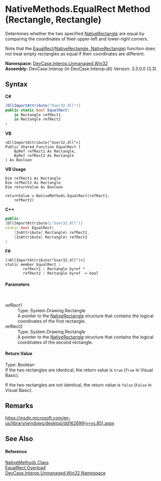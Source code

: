 # NativeMethods.EqualRect Method (Rectangle, Rectangle)
 

Determines whether the two specified <a href="T_DevCase_Interop_Unmanaged_Win32_Structures_NativeRectangle">NativeRectangle</a> are equal by comparing the coordinates of their upper-left and lower-right corners. 

 Note that the <a href="M_DevCase_Interop_Unmanaged_Win32_NativeMethods_EqualRect">EqualRect(NativeRectangle, NativeRectangle)</a> function does not treat empty rectangles as equal if their coordinates are different.

**Namespace:**&nbsp;<a href="N_DevCase_Interop_Unmanaged_Win32">DevCase.Interop.Unmanaged.Win32</a><br />**Assembly:**&nbsp;DevCase.Interop (in DevCase.Interop.dll) Version: 3.3.0.0 (3.3)

## Syntax

**C#**<br />
``` C#
[DllImportAttribute("User32.dll")]
public static bool EqualRect(
	in Rectangle refRect1,
	in Rectangle refRect2
)
```

**VB**<br />
``` VB
<DllImportAttribute("User32.dll">]
Public Shared Function EqualRect ( 
	ByRef refRect1 As Rectangle,
	ByRef refRect2 As Rectangle
) As Boolean
```

**VB Usage**<br />
``` VB Usage
Dim refRect1 As Rectangle
Dim refRect2 As Rectangle
Dim returnValue As Boolean

returnValue = NativeMethods.EqualRect(refRect1, 
	refRect2)
```

**C++**<br />
``` C++
public:
[DllImportAttribute(L"User32.dll")]
static bool EqualRect(
	[InAttribute] Rectangle% refRect1, 
	[InAttribute] Rectangle% refRect2
)
```

**F#**<br />
``` F#
[<DllImportAttribute("User32.dll")>]
static member EqualRect : 
        refRect1 : Rectangle byref * 
        refRect2 : Rectangle byref -> bool 

```


#### Parameters
&nbsp;<dl><dt>refRect1</dt><dd>Type: System.Drawing.Rectangle<br />A pointer to the <a href="T_DevCase_Interop_Unmanaged_Win32_Structures_NativeRectangle">NativeRectangle</a> structure that contains the logical coordinates of the first rectangle.</dd><dt>refRect2</dt><dd>Type: System.Drawing.Rectangle<br />A pointer to the <a href="T_DevCase_Interop_Unmanaged_Win32_Structures_NativeRectangle">NativeRectangle</a> structure that contains the logical coordinates of the second rectangle.</dd></dl>

#### Return Value
Type: Boolean<br />If the two rectangles are identical, the return value is `true` (`True` in Visual Basic). 

 If the two rectangles are not identical, the return value is `false` (`False` in Visual Basic).

## Remarks
<a href="https://msdn.microsoft.com/en-us/library/windows/desktop/dd162699(v=vs.85).aspx" target="_blank">https://msdn.microsoft.com/en-us/library/windows/desktop/dd162699(v=vs.85).aspx</a>

## See Also


#### Reference
<a href="T_DevCase_Interop_Unmanaged_Win32_NativeMethods">NativeMethods Class</a><br /><a href="Overload_DevCase_Interop_Unmanaged_Win32_NativeMethods_EqualRect">EqualRect Overload</a><br /><a href="N_DevCase_Interop_Unmanaged_Win32">DevCase.Interop.Unmanaged.Win32 Namespace</a><br />